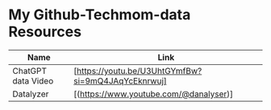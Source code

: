 # My Github-Techmom-data Resources
Name | Link
------------|--------------
ChatGPT data Video | [https://youtu.be/U3UhtGYmfBw?si=9mQ4JAqYcEknrwuj] 
Datalyzer | [(https://www.youtube.com/@danalyser)]
